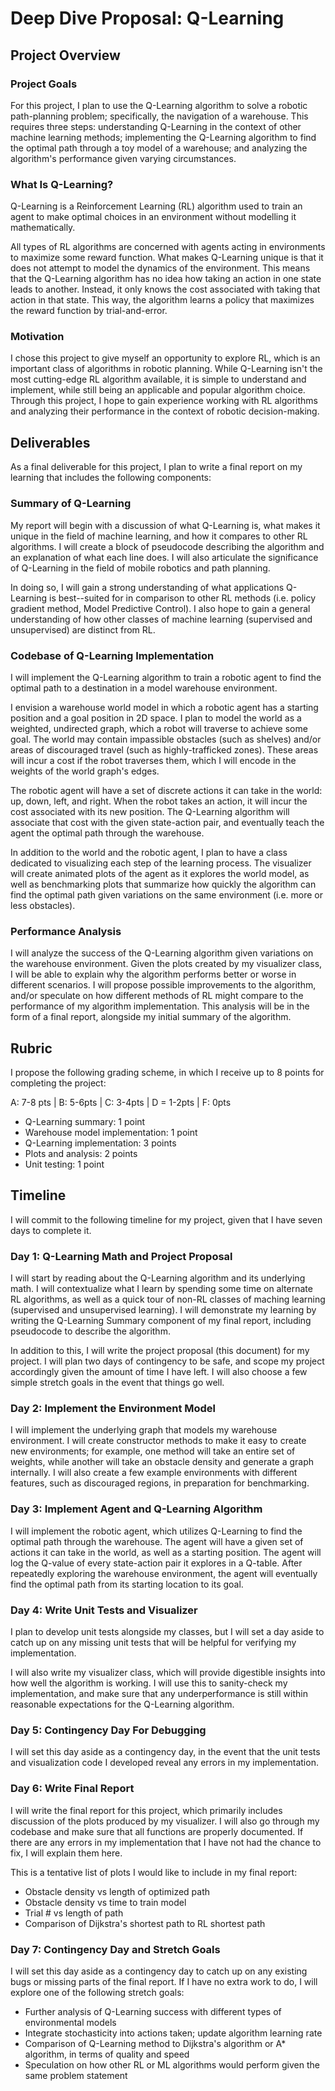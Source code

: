 # Deep Dive Proposal: Q-Learning

## Project Overview

### Project Goals

For this project, I plan to use the Q-Learning algorithm to solve a robotic path-planning problem; specifically, the navigation of a warehouse. This requires three steps: understanding Q-Learning in the context of other machine learning methods; implementing the Q-Learning algorithm to find the optimal path through a toy model of a warehouse; and analyzing the algorithm's performance given varying circumstances.

### What Is Q-Learning?

Q-Learning is a Reinforcement Learning (RL) algorithm used to train an agent to make optimal choices in an environment without modelling it mathematically.

All types of RL algorithms are concerned with agents acting in environments to maximize some reward function. What makes Q-Learning unique is that it does not attempt to model the dynamics of the environment. This means that the Q-Learning algorithm has no idea how taking an action in one state leads to another. Instead, it only knows the cost associated with taking that action in that state. This way, the algorithm  learns a policy that maximizes the reward function by trial-and-error.

### Motivation

I chose this project to give myself an opportunity to explore RL, which is an important class of algorithms in robotic planning. While Q-Learning isn't the most cutting-edge RL algorithm available, it is simple to understand and implement, while still being an applicable and popular algorithm choice. Through this project, I hope to gain experience working with RL algorithms and analyzing their performance in the context of robotic decision-making.

## Deliverables

As a final deliverable for this project, I plan to write a final report on my learning that includes the following components:

### Summary of Q-Learning

My report will begin with a discussion of what Q-Learning is, what makes it unique in the field of machine learning, and how it compares to other RL algorithms. I will create a block of pseudocode describing the algorithm and an explanation of what each line does. I will also articulate the significance of Q-Learning in the field of mobile robotics and path planning.

In doing so, I will gain a strong understanding of what applications Q-Learning is best--suited for in comparison to other RL methods (i.e. policy gradient method, Model Predictive Control). I also hope to gain a general understanding of how other classes of machine learning (supervised and unsupervised) are distinct from RL.

### Codebase of Q-Learning Implementation

I will implement the Q-Learning algorithm to train a robotic agent to find the optimal path to a destination in a model warehouse environment.

I envision a warehouse world model in which a robotic agent has a starting position and a goal position in 2D space. I plan to model the world as a weighted, undirected graph, which a robot will traverse to achieve some goal. The world may contain impassible obstacles (such as shelves) and/or areas of discouraged travel (such as highly-trafficked zones). These areas will incur a cost if the robot traverses them, which I will encode in the weights of the world graph's edges.

The robotic agent will have a set of discrete actions it can take in the world: up, down, left, and right. When the robot takes an action, it will incur the cost associated with its new position. The Q-Learning algorithm will associate that cost with the given state-action pair, and eventually teach the agent the optimal path through the warehouse.

In addition to the world and the robotic agent, I plan to have a class dedicated to visualizing each step of the learning process. The visualizer will create animated plots of the agent as it explores the world model, as well as benchmarking plots that summarize how quickly the algorithm can find the optimal path given variations on the same environment (i.e. more or less obstacles).

### Performance Analysis

I will analyze the success of the Q-Learning algorithm given variations on the warehouse environment.  Given the plots created by my visualizer class, I will be able to explain why the algorithm performs better or worse in different scenarios. I will propose possible improvements to the algorithm, and/or speculate on how different methods of RL might compare to the performance of my algorithm implementation. This analysis will be in the form of a final report, alongside my initial summary of the algorithm.

## Rubric

I propose the following grading scheme, in which I receive up to 8 points for completing the project:

A: 7-8 pts | B: 5-6pts | C: 3-4pts | D = 1-2pts | F: 0pts

- Q-Learning summary: 1 point
- Warehouse model implementation: 1 point
- Q-Learning implementation: 3 points
- Plots and analysis: 2 points
- Unit testing: 1 point

## Timeline

I will commit to the following timeline for my project, given that I have seven days to complete it.

### Day 1: Q-Learning Math and Project Proposal

I will start by reading about the Q-Learning algorithm and its underlying math. I will contextualize what I learn by spending some time on alternate RL algorithms, as well as a quick tour of non-RL classes of maching learning (supervised and unsupervised learning). I will demonstrate my learning by writing the Q-Learning Summary component of my final report, including pseudocode to describe the algorithm.

In addition to this, I will write the project proposal (this document) for my project. I will plan two days of contingency to be safe, and scope my project accordingly given the amount of time I have left. I will also choose a few simple stretch goals in the event that things go well.

### Day 2: Implement the Environment Model

I will implement the underlying graph that models my warehouse environment. I will create constructor methods to make it easy to create new environments; for example, one method will take an entire set of weights, while another will take an obstacle density and generate a graph internally. I will also create a few example environments with different features, such as discouraged regions, in preparation for benchmarking.

### Day 3: Implement Agent and Q-Learning Algorithm

I will implement the robotic agent, which utilizes Q-Learning to find the optimal path through the warehouse. The agent will have a given set of actions it can take in the world, as well as a starting position. The agent will log the Q-value of every state-action pair it explores in a Q-table. After repeatedly exploring the warehouse environment, the agent will eventually find the optimal path from its starting location to its goal.

### Day 4: Write Unit Tests and Visualizer

I plan to develop unit tests alongside my classes, but I will set a day aside to catch up on any missing unit tests that will be helpful for verifying my implementation.

I will also write my visualizer class, which will provide digestible insights into how well the algorithm is working. I will use this to sanity-check my implementation, and make sure that any underperformance is still within reasonable expectations for the Q-Learning algorithm.

### Day 5: Contingency Day For Debugging

I will set this day aside as a contingency day, in the event that the unit tests and visualization code I developed reveal any errors in my implementation.

### Day 6: Write Final Report

I will write the final report for this project, which primarily includes discussion of the plots produced by my visualizer. I will also go through my codebase and make sure that all functions are properly documented. If there are any errors in my implementation that I have not had the chance to fix, I will explain them here.

This is a tentative list of plots I would like to include in my final report:
- Obstacle density vs length of optimized path
- Obstacle density vs time to train model
- Trial # vs length of path
- Comparison of Dijkstra's shortest path to RL shortest path

### Day 7: Contingency Day and Stretch Goals

I will set this day aside as a contingency day to catch up on any existing bugs or missing parts of the final report. If I have no extra work to do, I will explore one of the following stretch goals:
- Further analysis of Q-Learning success with different types of environmental models
- Integrate stochasticity into actions taken; update algorithm learning rate
- Comparison of Q-Learning method to Dijkstra's algorithm or A* algorithm, in terms of quality and speed
- Speculation on how other RL or ML algorithms would perform given the same problem statement
